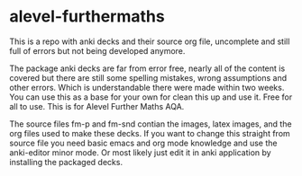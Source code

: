 # alevel-furthermaths
This is a repo with anki decks and their source org file, uncomplete and still full of errors but not being developed anymore.


The package anki decks are far from error free, nearly all of the content is covered but there are still some spelling mistakes,
wrong assumptions and other errors. Which is understandable there were made within two weeks. You can use this as a base for your
own for clean this up and use it. Free for all to use. This is for Alevel Further Maths AQA. 

The source files fm-p and fm-snd contian the images, latex images, and the org files used to make these decks. If you want to 
change this straight from source file you need basic emacs and org mode knowledge and use the anki-editor minor mode. Or most likely
just edit it in anki application by installing the packaged decks. 
